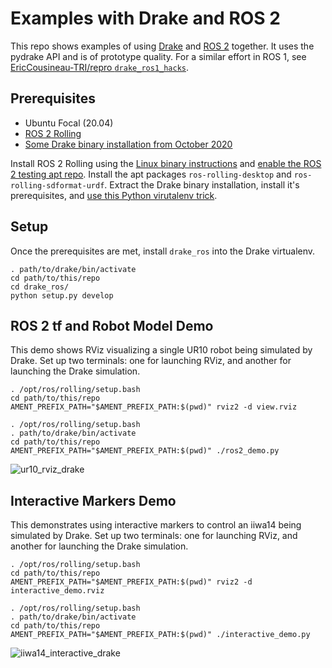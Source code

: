 # Examples with Drake and ROS 2

This repo shows examples of using [Drake](https://drake.mit.edu/) and [ROS 2](https://www.ros.org/) together.
It uses the pydrake API and is of prototype quality.
For a similar effort in ROS 1, see [EricCousineau-TRI/repro `drake_ros1_hacks`](https://github.com/EricCousineau-TRI/repro/tree/master/ros/drake_ros1_hacks).

## Prerequisites

* Ubuntu Focal (20.04)
* [ROS 2 Rolling](https://index.ros.org/doc/ros2/Installation/Rolling/)
* [Some Drake binary installation from October 2020](https://drake.mit.edu/from_binary.html)

Install ROS 2 Rolling using the [Linux binary instructions](https://index.ros.org/doc/ros2/Installation/Rolling/Linux-Install-Debians/) and [enable the ROS 2 testing apt repo](https://index.ros.org/doc/ros2/Installation/Prerelease-Testing/).
Install the apt packages `ros-rolling-desktop` and `ros-rolling-sdformat-urdf`.
Extract the Drake binary installation, install it's prerequisites, and [use this Python virutalenv trick](https://drake.mit.edu/python_bindings.html#inside-virtualenv).

## Setup

Once the prerequisites are met, install `drake_ros` into the Drake virtualenv.

```
. path/to/drake/bin/activate
cd path/to/this/repo
cd drake_ros/
python setup.py develop
```

## ROS 2 tf and Robot Model Demo

This demo shows RViz visualizing a single UR10 robot being simulated by Drake.
Set up two terminals: one for launching RViz, and another for launching the Drake simulation.

```
. /opt/ros/rolling/setup.bash
cd path/to/this/repo
AMENT_PREFIX_PATH="$AMENT_PREFIX_PATH:$(pwd)" rviz2 -d view.rviz
```

```
. /opt/ros/rolling/setup.bash
. path/to/drake/bin/activate
cd path/to/this/repo
AMENT_PREFIX_PATH="$AMENT_PREFIX_PATH:$(pwd)" ./ros2_demo.py
```

![ur10_rviz_drake](https://user-images.githubusercontent.com/4175662/90415417-e7976980-e065-11ea-9564-96c820f51680.gif)

## Interactive Markers Demo

This demonstrates using interactive markers to control an iiwa14 being simulated by Drake.
Set up two terminals: one for launching RViz, and another for launching the Drake simulation.

```
. /opt/ros/rolling/setup.bash
cd path/to/this/repo
AMENT_PREFIX_PATH="$AMENT_PREFIX_PATH:$(pwd)" rviz2 -d interactive_demo.rviz
```

```
. /opt/ros/rolling/setup.bash
. path/to/drake/bin/activate
cd path/to/this/repo
AMENT_PREFIX_PATH="$AMENT_PREFIX_PATH:$(pwd)" ./interactive_demo.py
```

![iiwa14_interactive_drake](https://user-images.githubusercontent.com/4175662/96510753-dcea8380-1212-11eb-89ca-4a9019a8a9cd.gif)
